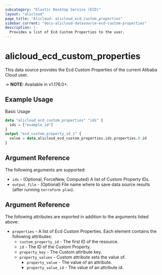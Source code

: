 ```yaml
---
subcategory: "Elastic Desktop Service (ECD)"
layout: "alicloud"
page_title: "Alicloud: alicloud_ecd_custom_properties"
sidebar_current: "docs-alicloud-datasource-ecd-custom-properties"
description: |-
  Provides a list of Ecd Custom Properties to the user.
---
```


# alicloud\_ecd\_custom\_properties

This data source provides the Ecd Custom Properties of the current Alibaba Cloud user.

-> **NOTE:** Available in v1.176.0+.

## Example Usage

Basic Usage

```terraform
data "alicloud_ecd_custom_properties" "ids" {
  ids = ["example_id"]
}
output "ecd_custom_property_id_1" {
  value = data.alicloud_ecd_custom_properties.ids.properties.0.id
}
```

## Argument Reference

The following arguments are supported:

* `ids` - (Optional, ForceNew, Computed)  A list of Custom Property IDs.
* `output_file` - (Optional) File name where to save data source results (after running `terraform plan`).

## Argument Reference

The following attributes are exported in addition to the arguments listed above:

* `properties` - A list of Ecd Custom Properties. Each element contains the following attributes:
	* `custom_property_id` - The first ID of the resource.
	* `id` - The ID of the Custom Property.
	* `property_key` - The Custom attribute key.
	* `property_values` - Custom attribute sets the value of.
		* `property_value` - The value of an attribute.
		* `property_value_id` - The value of an attribute id.